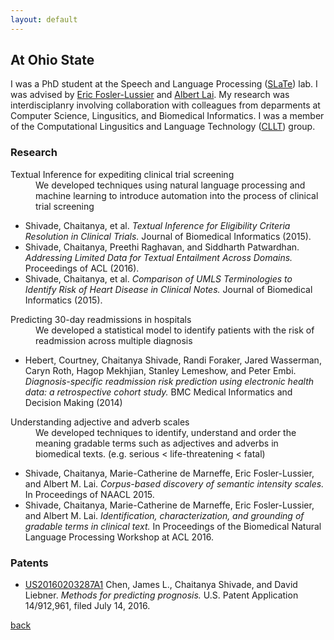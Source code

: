 ```yaml
---
layout: default
---
```


## At Ohio State
I was a PhD student at the Speech and Language Processing ([SLaTe](http://web.cse.ohio-state.edu/slate/about.html)) lab. I was advised by [Eric Fosler-Lussier](http://web.cse.ohio-state.edu/~fosler-lussier.1/) and [Albert Lai](https://informatics.wustl.edu/research-lab-albert-lai/). My research was interdisciplanry involving collaboration with colleagues from deparments at Computer Science, Lingusitics, and Biomedical Informatics. I was a member of the Computational Lingusitics and Language Technology ([CLLT](https://u.osu.edu/cllt/)) group.

### Research

<dl>
<dt> Textual Inference for expediting clinical trial screening </dt>
<dd> We developed techniques using natural language processing and machine learning to introduce automation into the process of clinical trial screening</dd>
</dl>

* Shivade, Chaitanya, et al. _Textual Inference for Eligibility Criteria Resolution in Clinical Trials._ Journal of Biomedical Informatics (2015).
* Shivade, Chaitanya, Preethi Raghavan, and Siddharth Patwardhan. _Addressing Limited Data for Textual Entailment Across Domains._ Proceedings of ACL (2016).
* Shivade, Chaitanya, et al. _Comparison of UMLS Terminologies to Identify Risk of Heart Disease in Clinical Notes._ Journal of Biomedical Informatics (2015).

<dl>
<dt> Predicting 30-day readmissions in hospitals </dt>
<dd> We developed a statistical model to identify patients with the risk of readmission across multiple diagnosis </dd>
</dl>

* Hebert, Courtney, Chaitanya Shivade, Randi Foraker, Jared Wasserman, Caryn Roth, Hagop Mekhjian, Stanley Lemeshow, and Peter Embi. _Diagnosis-specific readmission risk prediction using electronic health data: a retrospective cohort study._ BMC Medical Informatics and Decision Making (2014)

<dl>
<dt> Understanding adjective and adverb scales </dt>
<dd> We developed techniques to identify, understand and order the meaning gradable terms such as adjectives and adverbs in biomedical texts. (e.g. serious < life-threatening < fatal)  </dd>
</dl>

* Shivade, Chaitanya, Marie-Catherine de Marneffe, Eric Fosler-Lussier, and Albert M. Lai. _Corpus-based discovery of semantic intensity scales._ In Proceedings of NAACL 2015.
* Shivade, Chaitanya, Marie-Catherine de Marneffe, Eric Fosler-Lussier, and Albert M. Lai. _Identification, characterization, and grounding of gradable terms in clinical text._ In Proceedings of the Biomedical Natural Language Processing Workshop at ACL 2016.


### Patents

* [US20160203287A1](https://patents.google.com/patent/US20160203287A1/en) Chen, James L., Chaitanya Shivade, and David Liebner. _Methods for predicting prognosis._ U.S. Patent Application 14/912,961, filed July 14, 2016.



[back](./)
